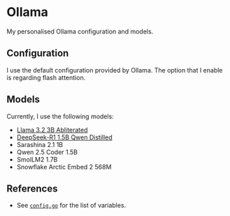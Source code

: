 # Ollama

My personalised Ollama configuration and models.

## Configuration

I use the default configuration provided by Ollama.
The option that I enable is regarding flash attention.

## Models

Currently, I use the following models:

- [Llama 3.2 3B Abliterated](./models/llama-3.2-3b-abliterated-personal.Modelfile)
- [DeepSeek-R1 1.5B Qwen Distilled](./models/deepseek-r1-1.5b-qwen-distill-personal.Modelfile)
- Sarashina 2.1 1B
- Qwen 2.5 Coder 1.5B
- SmolLM2 1.7B
- Snowflake Arctic Embed 2 568M

## References

- See [`config.go`](https://github.com/ollama/ollama/blob/v0.5.7/envconfig/config.go) for the list of variables.
